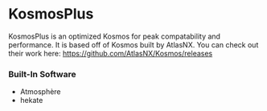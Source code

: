 # KosmosPlus
KosmosPlus is an optimized Kosmos for peak compatability and performance. It is based off of Kosmos built by AtlasNX. You can check out their work here: https://github.com/AtlasNX/Kosmos/releases
### Built-In Software
 + Atmosphère
 + hekate
